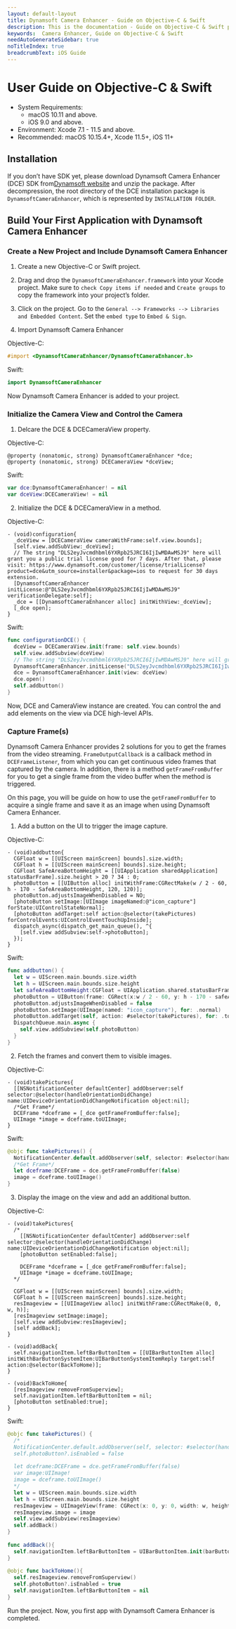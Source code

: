 ```yaml
---
layout: default-layout
title: Dynamsoft Camera Enhancer - Guide on Objective-C & Swift
description: This is the documentation - Guide on Objective-C & Swift page of Dynamsoft Camera Enhancer.
keywords:  Camera Enhancer, Guide on Objective-C & Swift
needAutoGenerateSidebar: true
noTitleIndex: true
breadcrumbText: iOS Guide
---
```


# User Guide on Objective-C & Swift

- System Requirements:
  - macOS 10.11 and above.
  - iOS 9.0 and above.
- Environment: Xcode 7.1 - 11.5 and above.
- Recommended: macOS 10.15.4+, Xcode 11.5+, iOS 11+

## Installation

If you don’t have SDK yet, please download Dynamsoft Camera Enhancer (DCE) SDK from<a href="https://www.dynamsoft.com/camera-enhancer/downloads/1000021-confirmation/" target="_blank">Dynamsoft website</a> and unzip the package. After decompression, the root directory of the DCE installation package is `DynamsoftCameraEnhancer`, which is represented by `INSTALLATION FOLDER`.

## Build Your First Application with Dynamsoft Camera Enhancer

### Create a New Project and Include Dynamsoft Camera Enhancer

1. Create a new Objective-C or Swift project.

2. Drag and drop the `DynamsoftCameraEnhancer.framework` into your Xcode project. Make sure to `check Copy items if needed` and `Create groups` to copy the framework into your project’s folder.

3. Click on the project. Go to the `General --> Frameworks --> Libraries and Embedded Content`. Set the `embed type` to `Embed & Sign`.

4. Import Dynamsoft Camera Enhancer

Objective-C:

```objectivec
#import <DynamsoftCameraEnhancer/DynamsoftCameraEnhancer.h>
```

Swift:

```Swift
import DynamsoftCameraEnhancer
```

Now Dynamsoft Camera Enhancer is added to your project.

### Initialize the Camera View and Control the Camera

1. Delcare the DCE & DCECameraView property.

Objective-C:

```objc
@property (nonatomic, strong) DynamsoftCameraEnhancer *dce;
@property (nonatomic, strong) DCECameraView *dceView;
```

Swift:

```swift
var dce:DynamsoftCameraEnhancer! = nil
var dceView:DCECameraView! = nil
```

2. Initialize the DCE & DCECameraView in a method.

Objective-C:

```objc
- (void)configuration{
  _dceView = [DCECameraView cameraWithFrame:self.view.bounds];
  [self.view.addSubView:_dceView];
  // The string "DLS2eyJvcmdhbml6YXRpb25JRCI6IjIwMDAwMSJ9" here will grant you a public trial license good for 7 days. After that, please visit: https://www.dynamsoft.com/customer/license/trialLicense?product=dce&utm_source=installer&package=ios to request for 30 days extension.
  [DynamsoftCameraEnhancer initLicense:@"DLS2eyJvcmdhbml6YXRpb25JRCI6IjIwMDAwMSJ9" verificationDelegate:self];
  _dce = [[DynamsoftCameraEnhancer alloc] initWithView:_dceView];
  [_dce open];
}
```

Swift:

```swift
func configurationDCE() {
  dceView = DCECameraView.init(frame: self.view.bounds)
  self.view.addSubview(dceView)
  // The string "DLS2eyJvcmdhbml6YXRpb25JRCI6IjIwMDAwMSJ9" here will grant you a public trial license good for 7 days. After that, please visit: https://www.dynamsoft.com/customer/license/trialLicense?product=dce&utm_source=installer&package=ios to request for 30 days extension.
  DynamsoftCameraEnhancer.initLicense("DLS2eyJvcmdhbml6YXRpb25JRCI6IjIwMDAwMSJ9", verificationDelegate: self)
  dce = DynamsoftCameraEnhancer.init(view: dceView)
  dce.open()
  self.addbutton()
}
```

Now, DCE and CameraView instance are created. You can control the and add elements on the view via DCE high-level APIs.

### Capture Frame(s)

Dynamsoft Camera Enhancer provides 2 solutions for you to get the frames from the video streaming. `FrameOutputCallback` is a callback method in `DCEFrameListener`, from which you can get continuous video frames that captured by the camera. In addition, there is a method `getFrameFromBuffer` for you to get a single frame from the video buffer when the method is triggered.

On this page, you will be guide on how to use the `getFrameFromBuffer` to acquire a single frame and save it as an image when using Dynamsoft Camera Enhancer.

1. Add a button on the UI to trigger the image capture.

Objective-C:

```objc
- (void)addbutton{
  CGFloat w = [[UIScreen mainScreen] bounds].size.width;
  CGFloat h = [[UIScreen mainScreen] bounds].size.height;
  CGFloat SafeAreaBottomHeight = [[UIApplication sharedApplication] statusBarFrame].size.height > 20 ? 34 : 0;
  photoButton = [[UIButton alloc] initWithFrame:CGRectMake(w / 2 - 60, h - 170 - SafeAreaBottomHeight, 120, 120)];
  photoButton.adjustsImageWhenDisabled = NO;
  [photoButton setImage:[UIImage imageNamed:@"icon_capture"] forState:UIControlStateNormal];
  [photoButton addTarget:self action:@selector(takePictures) forControlEvents:UIControlEventTouchUpInside];
  dispatch_async(dispatch_get_main_queue(), ^{
    [self.view addSubview:self->photoButton];
  });
}
```

Swift:

```swift
func addbutton() {
  let w = UIScreen.main.bounds.size.width
  let h = UIScreen.main.bounds.size.height
  let safeAreaBottomHeight:CGFloat = UIApplication.shared.statusBarFrame.size.height > 20 ? 34 : 0
  photoButton = UIButton(frame: CGRect(x:w / 2 - 60, y: h - 170 - safeAreaBottomHeight, width: 120, height: 120))
  photoButton.adjustsImageWhenDisabled = false
  photoButton.setImage(UIImage(named: "icon_capture"), for: .normal)
  photoButton.addTarget(self, action: #selector(takePictures), for: .touchUpInside)
  DispatchQueue.main.async {
    self.view.addSubview(self.photoButton)
  }
}
```

2. Fetch the frames and convert them to visible images.

Objective-C:

```objc
- (void)takePictures{
  [[NSNotificationCenter defaultCenter] addObserver:self selector:@selector(handleOrientationDidChange) name:UIDeviceOrientationDidChangeNotification object:nil];
  /*Get Frame*/
  DCEFrame *dceframe = [_dce getFrameFromBuffer:false];
  UIImage *image = dceframe.toUIImage;
}
```

Swift:

```swift
@objc func takePictures() {
  NotificationCenter.default.addObserver(self, selector: #selector(handleOrientationDidChange), name: NSNotification.Name.UIDeviceOrientationDidChange, object: nil)
  /*Get Frame*/
  let dceframe:DCEFrame = dce.getFrameFromBuffer(false)
  image = dceframe.toUIImage()
}
```

3. Display the image on the view and add an additional button.

Objective-C:

```objc
- (void)takePictures{
  /*
    [[NSNotificationCenter defaultCenter] addObserver:self selector:@selector(handleOrientationDidChange) name:UIDeviceOrientationDidChangeNotification object:nil];
    [photoButton setEnabled:false];
    
    DCEFrame *dceframe = [_dce getFrameFromBuffer:false];
    UIImage *image = dceframe.toUIImage;
  */

  CGFloat w = [[UIScreen mainScreen] bounds].size.width;
  CGFloat h = [[UIScreen mainScreen] bounds].size.height;
  resImageview = [[UIImageView alloc] initWithFrame:CGRectMake(0, 0, w, h)];    
  [resImageview setImage:image];
  [self.view addSubview:resImageview];
  [self addBack];
}

- (void)addBack{
  self.navigationItem.leftBarButtonItem = [[UIBarButtonItem alloc] initWithBarButtonSystemItem:UIBarButtonSystemItemReply target:self action:@selector(BackToHome)];
}

- (void)BackToHome{
  [resImageview removeFromSuperview];
  self.navigationItem.leftBarButtonItem = nil;
  [photoButton setEnabled:true];
}
```

Swift:

```swift
@objc func takePictures() {
  /*
  NotificationCenter.default.addObserver(self, selector: #selector(handleOrientationDidChange), name: NSNotification.Name.UIDeviceOrientationDidChange, object: nil)
  self.photoButton?.isEnabled = false
        
  let dceframe:DCEFrame = dce.getFrameFromBuffer(false)
  var image:UIImage!
  image = dceframe.toUIImage()
  */
  let w = UIScreen.main.bounds.size.width
  let h = UIScreen.main.bounds.size.height
  resImageview = UIImageView(frame: CGRect(x: 0, y: 0, width: w, height: h))       
  resImageview.image = image
  self.view.addSubview(resImageview)
  self.addBack()
}
    
func addBack(){
  self.navigationItem.leftBarButtonItem = UIBarButtonItem.init(barButtonSystemItem: .reply, target: self, action: #selector(backToHome))
}
    
@objc func backToHome(){
  self.resImageview.removeFromSuperview()
  self.photoButton?.isEnabled = true
  self.navigationItem.leftBarButtonItem = nil
}
```

Run the project. Now, you first app with Dynamsoft Camera Enhancer is completed.
